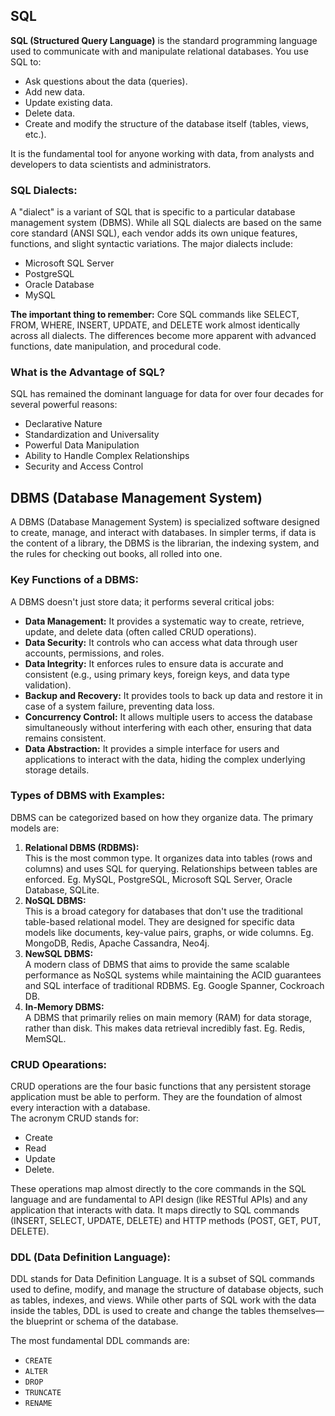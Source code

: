 ## SQL
**SQL (Structured Query Language)** is the standard programming language used to communicate with and manipulate relational databases. You use SQL to:
- Ask questions about the data (queries).
- Add new data.
- Update existing data.
- Delete data.
- Create and modify the structure of the database itself (tables, views, etc.).  

It is the fundamental tool for anyone working with data, from analysts and developers to data scientists and administrators.

### SQL Dialects:
A "dialect" is a variant of SQL that is specific to a particular database management system (DBMS). While all SQL dialects are based on the same core standard (ANSI SQL), each vendor adds its own unique features, functions, and slight syntactic variations. The major dialects include:
- Microsoft SQL Server
- PostgreSQL
- Oracle Database
- MySQL

**The important thing to remember:** Core SQL commands like SELECT, FROM, WHERE, INSERT, UPDATE, and DELETE work almost identically across all dialects. The differences become more apparent with advanced functions, date manipulation, and procedural code.

### What is the Advantage of SQL?
SQL has remained the dominant language for data for over four decades for several powerful reasons:
- Declarative Nature
- Standardization and Universality
- Powerful Data Manipulation
- Ability to Handle Complex Relationships
- Security and Access Control

## DBMS (Database Management System)
A DBMS (Database Management System) is specialized software designed to create, manage, and interact with databases. In simpler terms, if data is the content of a library, the DBMS is the librarian, the indexing system, and the rules for checking out books, all rolled into one.

### Key Functions of a DBMS:
A DBMS doesn't just store data; it performs several critical jobs:
- **Data Management:** It provides a systematic way to create, retrieve, update, and delete data (often called CRUD operations).
- **Data Security:** It controls who can access what data through user accounts, permissions, and roles.
- **Data Integrity:** It enforces rules to ensure data is accurate and consistent (e.g., using primary keys, foreign keys, and data type validation).
- **Backup and Recovery:** It provides tools to back up data and restore it in case of a system failure, preventing data loss.
- **Concurrency Control:** It allows multiple users to access the database simultaneously without interfering with each other, ensuring that data remains consistent.
- **Data Abstraction:** It provides a simple interface for users and applications to interact with the data, hiding the complex underlying storage details.

### Types of DBMS with Examples:
DBMS can be categorized based on how they organize data. The primary models are:
1. **Relational DBMS (RDBMS):**  
This is the most common type. It organizes data into tables (rows and columns) and uses SQL for querying. Relationships between tables are enforced. Eg. MySQL, PostgreSQL, Microsoft SQL Server, Oracle Database, SQLite.
2. **NoSQL DBMS:**  
This is a broad category for databases that don't use the traditional table-based relational model. They are designed for specific data models like documents, key-value pairs, graphs, or wide columns. Eg. MongoDB, Redis, Apache Cassandra, Neo4j.
3. **NewSQL DBMS:**  
A modern class of DBMS that aims to provide the same scalable performance as NoSQL systems while maintaining the ACID guarantees and SQL interface of traditional RDBMS. Eg. Google Spanner, Cockroach DB.
4. **In-Memory DBMS:**  
A DBMS that primarily relies on main memory (RAM) for data storage, rather than disk. This makes data retrieval incredibly fast. Eg. Redis, MemSQL.

### CRUD Opearations:
CRUD operations are the four basic functions that any persistent storage application must be able to perform. They are the foundation of almost every interaction with a database.  
The acronym CRUD stands for:
- Create
- Read
- Update
- Delete.  

These operations map almost directly to the core commands in the SQL language and are fundamental to API design (like RESTful APIs) and any application that interacts with data. It maps directly to SQL commands (INSERT, SELECT, UPDATE, DELETE) and HTTP methods (POST, GET, PUT, DELETE).

### DDL (Data Definition Language):
DDL stands for Data Definition Language. It is a subset of SQL commands used to define, modify, and manage the structure of database objects, such as tables, indexes, and views. While other parts of SQL work with the data inside the tables, DDL is used to create and change the tables themselves—the blueprint or schema of the database.  

The most fundamental DDL commands are:
- `CREATE`
- `ALTER`
- `DROP`
- `TRUNCATE`
- `RENAME`

